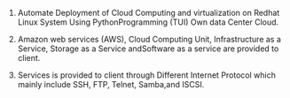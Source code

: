 1. Automate Deployment of Cloud Computing and virtualization on Redhat Linux System Using PythonProgramming (TUI) Own data Center Cloud.




2. Amazon web services (AWS), Cloud Computing Unit, Infrastructure as a Service, Storage as a Service andSoftware as a service are provided to client.




3. Services is provided to client through Different Internet Protocol which mainly include SSH, FTP, Telnet, Samba,and ISCSI.
